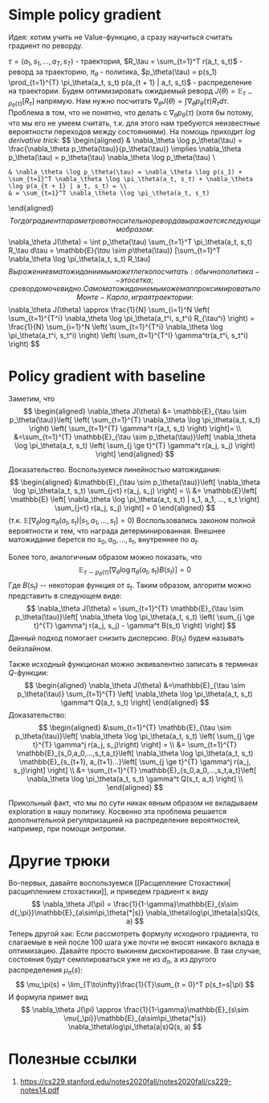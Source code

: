 # Simple policy gradient
Идея: хотим учить не Value-функцию, а сразу научиться считать градиент по реворду.

$\tau = (a_1, s_1, ..., a_T, s_T)$ - траектория,   $R_\tau = \sum_{t=1}^T r(a_t, s_t)$ - реворд за траекторию, $\pi_\theta$ - политика, $p_\theta(\tau) = p(s_1) \prod_{t=1}^{T} \pi_\theta(a_t, s_t) p(a_{t + 1} | a_t, s_t)$ - распределение на траектории.
Будем оптимизировать ожидаемый реворд $J(\theta) = \mathbb{E}_{\tau \sim p_\theta(\tau)} [R_\tau]$ напрямую.
Нам нужно посчитать $\nabla_\theta J(\theta) = \int \nabla_\theta p_\theta(\tau) R_\tau d \tau$. Проблема в том, что не понятно, что делать с $\nabla_\theta p_\theta(\tau)$ (хотя бы потому, что мы его не умеем считать, т.к. для этого нам требуются неизвестные вероятности переходов между состояниями). На помощь приходит *log derivative trick*:
$$
\begin{aligned}
	& \nabla_\theta \log p_\theta(\tau) = \frac{\nabla_\theta p_\theta(\tau)}{p_\theta(\tau)} \implies \nabla_\theta p_\theta(\tau) = p_\theta(\tau) \nabla_\theta \log p_\theta(\tau) \\

	& \nabla_\theta \log p_\theta(\tau) = \nabla_\theta \log p(s_1) + \sum_{t=1}^T \nabla_\theta \log \pi_\theta(a_t, s_t) + \nabla_\theta \log p(a_{t + 1} | a_t, s_t) = \\ 
	& = \sum_{t=1}^T \nabla_\theta \log \pi_\theta(a_t, s_t)
\end{aligned} 
$$
Тогда градиент параметров относительно реворда выражается следующим образом:
$$
\nabla_\theta J(\theta) = \int p_\theta(\tau) \sum_{t=1}^T \pi_\theta(a_t, s_t) R_\tau d\tau = \mathbb{E}_{\tau \sim p_\theta(\tau)} [\sum_{t=1}^T \nabla_\theta \log \pi_\theta(a_t, s_t) R_\tau]
$$ 
Выражение в матожидании мы может легко посчитать: обычно политика -- это сетка; с ревордом очевидно. Само матожидание мы можем аппроксимировать по Монте-Карло, играя траектории:
$$
\nabla_\theta J(\theta) \approx \frac{1}{N} \sum_{i=1}^N \left( \sum_{t=1}^{T^i} \nabla_\theta \log \pi_\theta(a_t^i, s_t^i) R_{\tau^i} \right) = \frac{1}{N} \sum_{i=1}^N \left( \sum_{t=1}^{T^i} \nabla_\theta \log \pi_\theta(a_t^i, s_t^i) \right)  \left( \sum_{t=1}^{T^I} \gamma^tr(a_t^i, s_t^i) \right)
$$
# Policy gradient with baseline

Заметим, что 
$$
\begin{aligned}
	\nabla_\theta J(\theta) &= \mathbb{E}_{\tau \sim p_\theta(\tau)}\left[
		 \left( \sum_{t=1}^{T} \nabla_\theta \log \pi_\theta(a_t, s_t) \right) 
		 \left( \sum_{t=1}^{T} \gamma^t r(a_t, s_t) \right)
	\right]= \\
	&=\sum_{t=1}^{T} \mathbb{E}_{\tau \sim p_\theta(\tau)}\left[
		 \nabla_\theta \log \pi_\theta(a_t, s_t) 
		 \left( \sum_{j \ge t}^{T} \gamma^t r(a_j, s_j) \right)
	\right]
\end{aligned}
$$

Доказательство.
Воспользуемся линейностью матожидания:
$$
\begin{aligned}
	&\mathbb{E}_{\tau \sim p_\theta(\tau)}\left[ \nabla_\theta \log \pi_\theta(a_t, s_t) \sum_{j<t} r(a_j, s_j) \right] 
	= \\
	&= \mathbb{E}\left[ \mathbb{E} \left[ \nabla_\theta \log \pi_\theta(a_t, s_t) | s_1, a_1, ..., s_t \right] \sum_{j<t} r(a_j, s_j) \right] = 0
\end{aligned}
$$
(т.к. $\mathbb{E} \left[ \nabla_\theta \log \pi_\theta(a_t, s_t) | s_1, a_1, ..., s_t \right] = 0$)
Воспользовались законом полной вероятности и тем, что награда детерминированная. Внешнее матожидание берется по $s_0, a_0, ..., s_t$, внутреннее по $a_t$.

Более того, аналогичным образом можно показать, что 
$$
\mathbb{E}_{\tau \sim p_\theta(\tau)}\left[ \nabla_\theta \log \pi_\theta(a_t, s_t) B(s_t) \right] = 0
$$
Где $B(s_t)$ -- некоторая функция от $s_t$.
Таким образом, алгоритм можно представить в следующем виде:
$$
\nabla_\theta J(\theta) = \sum_{t=1}^{T} \mathbb{E}_{\tau \sim p_\theta(\tau)}\left[
		 \nabla_\theta \log \pi_\theta(a_t, s_t) 
		 \left( \sum_{j \ge t}^{T} \gamma^j r(a_j, s_j) - \gamma^t B(s_t) \right)
\right]
$$
Данный подход помогает снизить дисперсию. $B(s_t)$ будем называть бейзлайном.

Также исходный функционал можно эквивалентно записать в терминах $Q$-функции:
$$
\begin{aligned}
	\nabla_\theta J(\theta) 
	&=\mathbb{E}_{\tau \sim p_\theta(\tau)} \sum_{t=1}^{T} \left[
		 \nabla_\theta \log \pi_\theta(a_t, s_t) \gamma^t Q(a_t, s_t)
	\right]
\end{aligned}
$$
Доказательство:
$$
\begin{aligned}
&\sum_{t=1}^{T} \mathbb{E}_{\tau \sim p_\theta(\tau)}\left[
		 \nabla_\theta \log \pi_\theta(a_t, s_t) 
		 \left( \sum_{j \ge t}^{T} \gamma^j r(a_j, s_j)\right)
\right]
= \\
&= \sum_{t=1}^{T} \mathbb{E}_{s_0,a_0,...,s_t,a_t}\left[
		 \nabla_\theta \log \pi_\theta(a_t, s_t) 
		 \mathbb{E}_{s_{t+1}, a_{t+1}...}\left[ \sum_{j \ge t}^{T} \gamma^j r(a_j, s_j)\right]
\right] \\
&= \sum_{t=1}^{T} \mathbb{E}_{s_0,a_0,...,s_t,a_t}\left[
		 \nabla_\theta \log \pi_\theta(a_t, s_t) 
		 \gamma^t Q(s_t, a_t)
\right] \\
\end{aligned}
$$

Прикольный факт, что мы по сути никак явным образом не вкладываем exploration в нашу политику. Косвенно эта проблема решается дополнительной регуляризацией на распределение вероятностей, например, при помощи энтропии.
# Другие трюки
Во-первых, давайте воспользуемся [[Расщепление Стохастики|расщиплением стохастики]], и приведем градиент к виду
$$
\nabla_\theta J(\pi) = 
\frac{1}{1-\gamma}\mathbb{E}_{s\sim d{_\pi}}\mathbb{E}_{a\sim\pi_\theta(*|s)} \nabla_\theta\log\pi_\theta(a|s)Q(s, a)
$$
Теперь другой хак: Если рассмотреть формулу исходного градиента, то слагаемые в ней после 100 шага уже почти не вносят никакого вклада в оптимизацию. Давайте просто выкинем дисконтирование. В там случае, состояния будут семплироваться уже не из $d_\pi$, а из другого распределения $\mu_\pi(s):$
$$
\mu_\pi(s) = \lim_{T\to\infty}\frac{1}{T}\sum_{t = 0}^T p(s_t=s|\pi)
$$
И формула примет вид 
$$
\nabla_\theta J(\pi) \approx \frac{1}{1-\gamma}\mathbb{E}_{s\sim \mu{_\pi}}\mathbb{E}_{a\sim\pi_\theta(*|s)} \nabla_\theta\log\pi_\theta(a|s)Q(s, a)
$$
# Полезные ссылки
1. https://cs229.stanford.edu/notes2020fall/notes2020fall/cs229-notes14.pdf